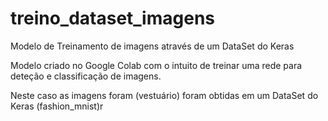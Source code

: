 # treino_dataset_imagens
Modelo de Treinamento de imagens através de um DataSet do Keras

Modelo criado no Google Colab com o intuito de treinar uma rede para deteção e classificação de imagens. 

Neste caso as imagens foram (vestuário) foram obtidas em um DataSet do Keras (fashion_mnist)r
